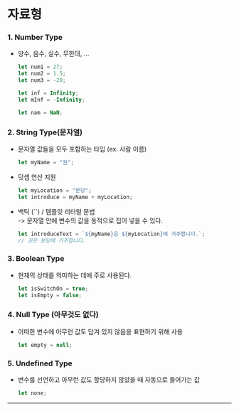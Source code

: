 # 자료형
### 1. Number Type
- 양수, 음수, 실수, 무한대, ...
  ```javascript
  let num1 = 27;
  let num2 = 1.5;
  let num3 = -20;
  
  let inf = Infinity;
  let mInf = -Infinity;
  
  let nam = NaN;
  ```

### 2. String Type(문자열)
- 문자열 값들을 모두 포함하는 타입 (ex. 사람 이름)
  ```javascript
  let myName = "권";
  ```

- 덧셈 연산 지원
  ```javascript
  let myLocation = "분당";
  let introduce = myName + myLocation;
  ```

- 백틱 (``) / 템플릿 리터럴 문법<br> -> 문자열 안에 변수의 값을 동적으로 집어 넣을 수 있다.
  ```javascript
  let introduceText = `${myName}은 ${myLocation}에 거주합니다.`;
  // 권은 분당에 거주합니다.
  ```

### 3. Boolean Type
- 현재의 상태를 의미하는 데에 주로 사용된다.
  ```javascript
  let isSwitchOn = true;
  let isEmpty = false;
  ```

### 4. Null Type (아무것도 없다)
- 어떠한 변수에 아무런 값도 담겨 있지 않음을 표현하기 위해 사용
  ```javascript
  let empty = null;
  ```

### 5. Undefined Type
- 변수를 선언하고 아무런 값도 할당하지 않았을 때 자동으로 들어가는 값
  ```javascript
  let none;
  ```
---
